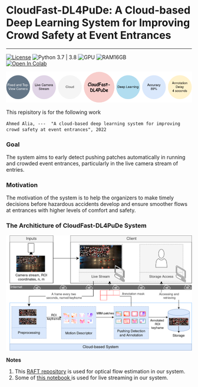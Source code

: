 # **CloudFast-DL4PuDe:** A Cloud-based Deep Learning System for Improving Crowd Safety at Event Entrances
---

 [![License](https://img.shields.io/badge/License-BSD_3--Clause-blue.svg)](./LICENSE)  ![Python 3.7 | 3.8](https://img.shields.io/badge/Python-3.7|3.8-blue.svg)  ![GPU](https://img.shields.io/badge/GPU->8GB-yellow) ![RAM16GB](https://img.shields.io/badge/RAM-16GB-red)  
[![Open In Colab](https://colab.research.google.com/assets/colab-badge.svg)](https://colab.research.google.com/github/abualia4/CloudFast-DL4PuDe/blob/main/CFSystem.ipynb)

<p align="center">
<img src="./files/characterstcs2.png"/>
</p>

This repisitory is for the following work
```
Ahmed Alia, ---  "A cloud-based deep learning system for improving crowd safety at event entrances", 2022
```
### Goal 
The system aims to early detect pushing patches automatically in running and crowded event entrances,  particularly in the live camera stream of entries.
### Motivation
 The motivation of the system is to help the organizers to make timely decisions before hazardous accidents develop and ensure smoother flows at entrances with higher levels of comfort and safety.
 
### The Architicture of **CloudFast-DL4PuDe** System
<p align='center'>
<img src="./files/architicture.png"/>
</p>

**Notes**
1. This <a href="https://github.com/princeton-vl/RAFT">RAFT repository</a> is used for optical flow estimation in our system.
2. Some of <a href="https://colab.research.google.com/drive/1QnC7lV7oVFk5OZCm75fqbLAfD9qBy9bw">this notebook </a> is used for live streaming in our system.



